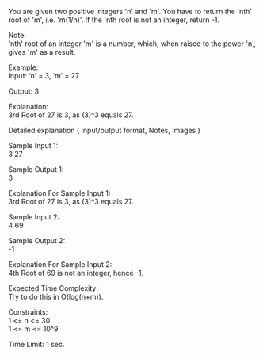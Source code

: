 You are given two positive integers 'n' and 'm'. You have to return the 'nth' root of 'm', i.e. 'm(1/n)'. If the 'nth root is not an integer, return -1.</br>

Note:</br>
'nth' root of an integer 'm' is a number, which, when raised to the power 'n', gives 'm' as a result.</br>

Example:</br>
Input: ‘n’ = 3, ‘m’ = 27</br>

Output: 3</br>

Explanation: </br>
3rd Root of 27 is 3, as (3)^3 equals 27.</br>

Detailed explanation ( Input/output format, Notes, Images )</br>

Sample Input 1:</br>
3 27</br>

Sample Output 1:</br>
3</br>

Explanation For Sample Input 1:</br>
3rd Root of 27 is 3, as (3)^3 equals 27.</br>

Sample Input 2:</br>
4 69</br>

Sample Output 2:</br>
-1</br>

Explanation For Sample Input 2:</br>
4th Root of 69 is not an integer, hence -1.</br>

Expected Time Complexity:</br>
Try to do this in O(log(n+m)).</br>

Constraints:</br>
1 <= n <= 30</br>
1 <= m <= 10^9</br>

Time Limit: 1 sec.</br>

